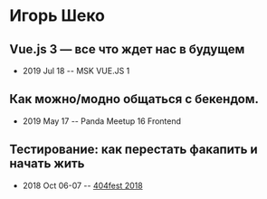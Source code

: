 # Игорь Шеко

## Vue.js 3 — все что ждет нас в будущем
- 2019 Jul 18 -- MSK VUE.JS 1    
## Как можно&#x2F;модно общаться с бекендом.
- 2019 May 17 -- Panda Meetup 16 Frontend    
## Тестирование: как перестать факапить и начать жить
- 2018 Oct 06-07 -- [404fest 2018](https://www.youtube.com/watch?v=r9ScM-Sx5Co)    
